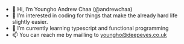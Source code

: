 - 👋 Hi, I’m Youngho Andrew Chaa (@andrewchaa)
- 👀 I’m interested in coding for things that make the already hard life slightly easier.
- 🌱 I’m currently learning typescript and functional programming
- 📫 You can reach me by mailling to youngho@deepeyes.co.uk

<!---
andrewchaa/andrewchaa is a ✨ special ✨ repository because its `README.md` (this file) appears on your GitHub profile.
You can click the Preview link to take a look at your changes.
--->
